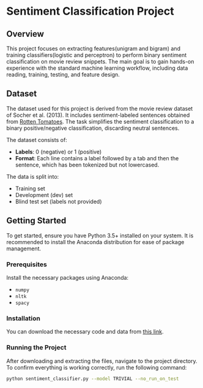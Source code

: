 # Sentiment Classification Project

## Overview
This project focuses on extracting features(unigram and bigram) and training classifiers(logistic and perceptron) to perform binary sentiment classification on movie review snippets. The main goal is to gain hands-on experience with the standard machine learning workflow, including data reading, training, testing, and feature design.

## Dataset
The dataset used for this project is derived from the movie review dataset of Socher et al. (2013). It includes sentiment-labeled sentences obtained from [Rotten Tomatoes](https://www.rottentomatoes.com/). The task simplifies the sentiment classification to a binary positive/negative classification, discarding neutral sentences.

The dataset consists of:
- **Labels**: 0 (negative) or 1 (positive)
- **Format**: Each line contains a label followed by a tab and then the sentence, which has been tokenized but not lowercased.

The data is split into:
- Training set
- Development (dev) set
- Blind test set (labels not provided)

## Getting Started
To get started, ensure you have Python 3.5+ installed on your system. It is recommended to install the Anaconda distribution for ease of package management.

### Prerequisites
Install the necessary packages using Anaconda:
- `numpy`
- `nltk`
- `spacy`

### Installation
You can download the necessary code and data from [this link](https://drive.google.com/file/d/1uHdcnBC3iaOnsKea-xHmWOD7oxT-nTdU/view?usp=sharing). 

### Running the Project
After downloading and extracting the files, navigate to the project directory. To confirm everything is working correctly, run the following command:

```bash
python sentiment_classifier.py --model TRIVIAL --no_run_on_test
